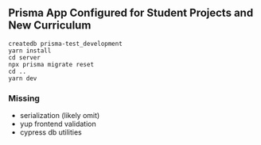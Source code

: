 ## Prisma App Configured for Student Projects and New Curriculum

```
createdb prisma-test_development
yarn install
cd server
npx prisma migrate reset
cd ..
yarn dev
```

### Missing

- serialization (likely omit)
- yup frontend validation
- cypress db utilities
